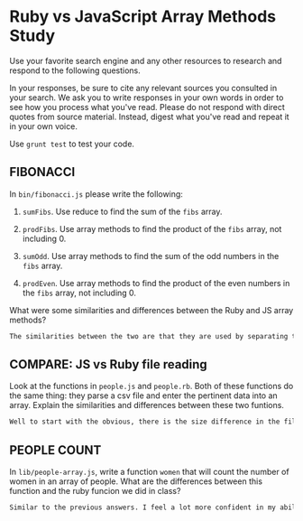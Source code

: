 # Ruby vs JavaScript Array Methods Study

Use your favorite search engine and any other resources to research and
respond to the following questions.

In your responses, be sure to cite any relevant sources you consulted in your
search. We ask you to write responses in your own words in order to see how you
process what you've read. Please do not respond with direct quotes from source
material. Instead, digest what you've read and repeat it in your own voice.

Use `grunt test` to test your code.


## FIBONACCI

In `bin/fibonacci.js` please write the following:
1. `sumFibs`. Use reduce to find the sum of the `fibs` array.

2. `prodFibs`. Use array methods to find the product of the `fibs` array,
    not including 0.
3. `sumOdd`. Use array methods to find the sum of the odd numbers in the
    `fibs` array.
4. `prodEven`. Use array methods to find the product of the even numbers in the
    `fibs` array, not including 0.


What were some similarities and differences between the Ruby and JS array methods?

```md
The similarities between the two are that they are used by separating the array in question with a period. You can also chain them both. The difference lies with the syntax in Ruby which doesn't require parentheses. In my opinion it seems like you have to do a lot more work in JS to get things to happen to every element of an array. I also find the documentation for methods in Ruby far easier to decipher.
```

## COMPARE: JS vs Ruby file reading

Look at the functions in `people.js` and `people.rb`. Both of these functions do
the same thing: they parse a csv file and enter the pertinent data into an array.
Explain the similarities and differences between these two funtions.

```md
Well to start with the obvious, there is the size difference in the files. The JS one is much smaller. The JS one also deals with promises which means it can handle multiple pieces of data using the stack (I think). There is not a lot of content that I can pick up on in the JS method just makes sense as a human reading code. I get some of it because of my newfound JS abilities, but most of it is still gibberish. The Ruby file is a bit more readable but not by much. However, it is a bit easier to parse from a human perspective and given my current knowledge base is a lot more readable.
```

## PEOPLE COUNT

In `lib/people-array.js`, write a function `women` that will count the number of
women in an array of people.
What are the differences between this function and the ruby funcion we did
in class?

```md
Similar to the previous answers. I feel a lot more confident in my ability to use Ruby as opposed to JS. While the functions do the same thing, the Ruby syntax is far easier to pick up on.
```
